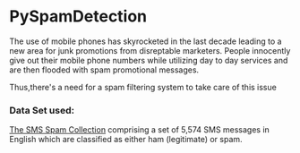 # PySpamDetection
The use of mobile phones has skyrocketed in the last decade leading to a new area for junk promotions from disreptable marketers. People innocently give out their mobile phone numbers while utilizing day to day services and are then flooded with spam promotional messages.

Thus,there's a need for a spam filtering system to take care of this issue

### Data Set used:
[The SMS Spam Collection](https://archive.ics.uci.edu/ml/machine-learning-databases/00228/) comprising a set of 5,574 SMS messages in English which are classified as either ham (legitimate) or spam. 
